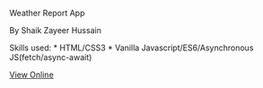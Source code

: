 Weather Report App

By Shaik Zayeer Hussain

Skills used:
	* HTML/CSS3
	* Vanilla Javascript/ES6/Asynchronous JS(fetch/async-await)


[View Online](https://zayeer.github.io/weather-app/)